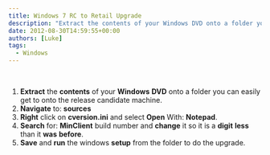 ```yaml
---
title: Windows 7 RC to Retail Upgrade
description: "Extract the contents of your Windows DVD onto a folder you can easily get to onto the release candidate machine."
date: 2012-08-30T14:59:55+00:00
authors: [Luke]
tags:
  - Windows
---
```

&nbsp;

<ol start="1">
  <li>
    <strong>Extract</strong> the <strong>contents</strong> of your <strong>Windows</strong> <strong>DVD</strong> onto a folder you can easily get to onto the release candidate machine.
  </li>
  <li>
    <strong>Navigate</strong> to: <strong>sources</strong>
  </li>
  <li>
    <strong>Right</strong> click on <strong>cversion.ini</strong> and select <strong>Open</strong> With: <strong>Notepad</strong>.
  </li>
  <li>
    <strong>Search</strong> for: <strong>MinClient</strong> build number and <strong>change</strong> it so it is a <strong>digit</strong> <strong>less</strong> than it <strong>was</strong> <strong>before</strong>.
  </li>
  <li>
    <strong>Save</strong> and <strong>run</strong> the windows <strong>setup</strong> from the folder to do the upgrade.
  </li>
</ol>